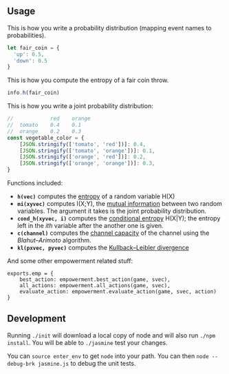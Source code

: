 ## Usage

This is how you write a probability distribution
(mapping event names to probabilities).
```javascript
let fair_coin = {
  'up': 0.5,
  'down': 0.5
}
```

This is how you compute the entropy of a fair coin throw.
```javascript
info.h(fair_coin)
```

This is how you write a joint probability distribution:
```javascript
//            red    orange 
//  tomato    0.4    0.1
//  orange    0.2    0.3
const vegetable_color = {
    [JSON.stringify(['tomato', 'red'])]: 0.4,
    [JSON.stringify(['tomato', 'orange'])]: 0.1,
    [JSON.stringify(['orange', 'red'])]: 0.2,
    [JSON.stringify(['orange', 'orange'])]: 0.3,
}
```

Functions included:
* **`h(vec)`** computes the 
[entropy](https://en.wikipedia.org/wiki/Entropy_(information_theory)) 
of a random variable H(X)
* **`mi(xyvec)`** computes I(X;Y), the 
[mutual information](https://en.wikipedia.org/wiki/Mutual_information)
 between two random variables. The argument it takes
is the joint probability distribution.
* **`cond_h(xyvec, i)`** computes the 
[conditional entropy](https://en.wikipedia.org/wiki/Conditional_entropy)
 H(X|Y); the entropy left in the *ith* variable after the another one is given.
* **`c(channel)`** computes the 
[channel capacity](https://en.wikipedia.org/wiki/Channel_capacity) 
of the channel using the *Blahut–Arimoto* algorithm.
* **`kl(pxvec, pyvec)`** computes the 
[Kullback–Leibler divergence](https://en.wikipedia.org/wiki/Kullback%E2%80%93Leibler_divergence)

And some other empowerment related stuff:
```
exports.emp = {
    best_action: empowerment.best_action(game, svec),
    all_actions: empowerment.all_actions(game, svec),
    evaluate_action: empowerment.evaluate_action(game, svec, action)
}
```

## Development
Running `./init` will download a local copy of node and will also
run `./npm install`. You will be able to `./jasmine` test 
your changes.

You can `source enter_env` to get `node` into your path. You can then
`node --debug-brk jasmine.js` to debug the unit tests.
